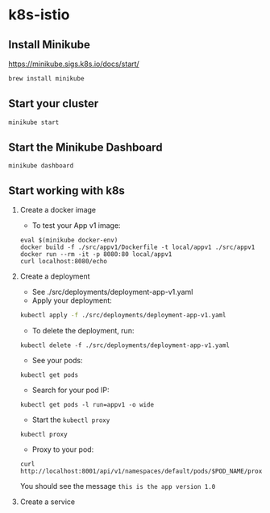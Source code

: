 # k8s-istio

## Install Minikube
https://minikube.sigs.k8s.io/docs/start/

```sh
brew install minikube
```

## Start your cluster 

```sh
minikube start
```

## Start the Minikube Dashboard

```
minikube dashboard
```
## Start working with k8s
1. Create a docker image

    * To test your App v1 image:
    ```
    eval $(minikube docker-env)
    docker build -f ./src/appv1/Dockerfile -t local/appv1 ./src/appv1
    docker run --rm -it -p 8080:80 local/appv1
    curl localhost:8080/echo 
    ```

2. Create a deployment
    * See ./src/deployments/deployment-app-v1.yaml
    * Apply your deployment:
    ```sh
    kubectl apply -f ./src/deployments/deployment-app-v1.yaml
    ```
    * To delete the deployment, run:
    ```
    kubectl delete -f ./src/deployments/deployment-app-v1.yaml
    ```

    * See your pods:
    ```
    kubectl get pods
    ```
    * Search for your pod IP:
    ```
    kubectl get pods -l run=appv1 -o wide
    ```
    * Start the `kubectl proxy`
    ```
    kubectl proxy
    ```
    * Proxy to your pod:
    ```
    curl http://localhost:8001/api/v1/namespaces/default/pods/$POD_NAME/proxy/echo
    ```
    You should see the message `this is the app version 1.0` 
3. Create a service